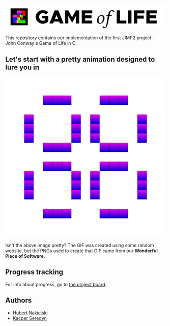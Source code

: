 ![Game of Life logo](logo.svg "Game of Life")

This repository contains our implementation of the first JIMP2 project - John Conway's Game of Life in C.

## Let's start with a pretty animation designed to lure you in

![A Game of Life pulsar](pulsar.gif)

Isn't the above image pretty? The GIF was created using some random website, but the PNGs used to create that GIF came from our **Wonderful Piece of Software**.

## Progress tracking
For info about progress, go to [the project board](https://github.com/JIMP-HNKS/P1-Life/projects/1).

## Authors
* [Hubert Nakielski](https://github.com/nakielsh)
* [Kacper Seredyn](https://github.com/scintilla4evr)